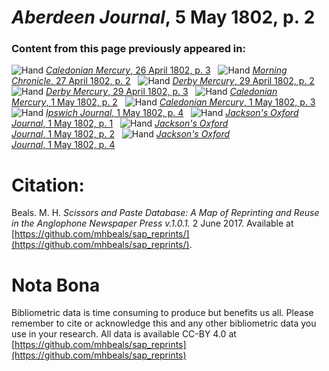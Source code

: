 # *Aberdeen Journal*, 5 May 1802, p. 2  
  
### Content from this page previously appeared in:  
![Hand](http://scissorsandpaste.net/wp-content/uploads/2017/06/smallhandpointer.png) [*Caledonian Mercury*, 26 April 1802, p. 3](https://mhbeals.github.io/sap_html/Caledonian-Mercury/Caledonian-Mercury-26-April-1802-p-3)  
![Hand](http://scissorsandpaste.net/wp-content/uploads/2017/06/smallhandpointer.png) [*Morning Chronicle*, 27 April 1802, p. 2](https://mhbeals.github.io/sap_html/Morning-Chronicle/Morning-Chronicle-27-April-1802-p-2)  
![Hand](http://scissorsandpaste.net/wp-content/uploads/2017/06/smallhandpointer.png) [*Derby Mercury*, 29 April 1802, p. 2](https://mhbeals.github.io/sap_html/Derby-Mercury/Derby-Mercury-29-April-1802-p-2)  
![Hand](http://scissorsandpaste.net/wp-content/uploads/2017/06/smallhandpointer.png) [*Derby Mercury*, 29 April 1802, p. 3](https://mhbeals.github.io/sap_html/Derby-Mercury/Derby-Mercury-29-April-1802-p-3)  
![Hand](http://scissorsandpaste.net/wp-content/uploads/2017/06/smallhandpointer.png) [*Caledonian Mercury*, 1 May 1802, p. 2](https://mhbeals.github.io/sap_html/Caledonian-Mercury/Caledonian-Mercury-1-May-1802-p-2)  
![Hand](http://scissorsandpaste.net/wp-content/uploads/2017/06/smallhandpointer.png) [*Caledonian Mercury*, 1 May 1802, p. 3](https://mhbeals.github.io/sap_html/Caledonian-Mercury/Caledonian-Mercury-1-May-1802-p-3)  
![Hand](http://scissorsandpaste.net/wp-content/uploads/2017/06/smallhandpointer.png) [*Ipswich Journal*, 1 May 1802, p. 4](https://mhbeals.github.io/sap_html/Ipswich-Journal/Ipswich-Journal-1-May-1802-p-4)  
![Hand](http://scissorsandpaste.net/wp-content/uploads/2017/06/smallhandpointer.png) [*Jackson's Oxford Journal*, 1 May 1802, p. 1](https://mhbeals.github.io/sap_html/Jackson's-Oxford-Journal/Jackson's-Oxford-Journal-1-May-1802-p-1)  
![Hand](http://scissorsandpaste.net/wp-content/uploads/2017/06/smallhandpointer.png) [*Jackson's Oxford Journal*, 1 May 1802, p. 2](https://mhbeals.github.io/sap_html/Jackson's-Oxford-Journal/Jackson's-Oxford-Journal-1-May-1802-p-2)  
![Hand](http://scissorsandpaste.net/wp-content/uploads/2017/06/smallhandpointer.png) [*Jackson's Oxford Journal*, 1 May 1802, p. 4](https://mhbeals.github.io/sap_html/Jackson's-Oxford-Journal/Jackson's-Oxford-Journal-1-May-1802-p-4)  


# Citation: 

Beals. M. H. *Scissors and Paste Database: A Map of Reprinting and Reuse in the Anglophone Newspaper Press v.1.0.1.* 2 June 2017. Available at [https://github.com/mhbeals/sap_reprints/](https://github.com/mhbeals/sap_reprints/). 

# Nota Bona

Bibliometric data is time consuming to produce but benefits us all. Please remember to cite or acknowledge this and any other bibliometric data you use in your research. All data is available CC-BY 4.0 at [https://github.com/mhbeals/sap_reprints](https://github.com/mhbeals/sap_reprints)
